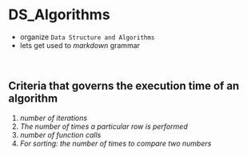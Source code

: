 # DS_Algorithms

- organize `Data Structure and Algorithms`
- lets get used to _markdown_ grammar

<br>

##  Criteria that governs the execution time of an algorithm
  1. *number of iterations*
  2. *The number of times a particular row is performed*
  3. *number of function calls*
  4. *For sorting: the number of times to compare two numbers*